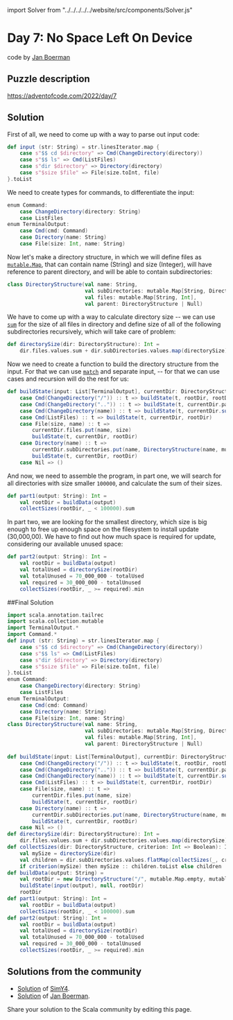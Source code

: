 import Solver from "../../../../../website/src/components/Solver.js"

# Day 7: No Space Left On Device
code by [Jan Boerman](https://twitter.com/JanBoerman95)

## Puzzle description

https://adventofcode.com/2022/day/7

## Solution

First of all, we need to come up with a way to parse out input code:

```Scala
def input (str: String) = str.linesIterator.map {
    case s"$$ cd $directory" => Cmd(ChangeDirectory(directory))
    case s"$$ ls" => Cmd(ListFiles)
    case s"dir $directory" => Directory(directory)
    case s"$size $file" => File(size.toInt, file)
}.toList
```
We need to create types for commands, to differentiate the input:

```Scala
enum Command:
    case ChangeDirectory(directory: String)
    case ListFiles
enum TerminalOutput:
    case Cmd(cmd: Command)
    case Directory(name: String)
    case File(size: Int, name: String)
```

Now let's make a directory structure, in which we will define files as [`mutable.Map`](https://dotty.epfl.ch/api/scala/collection/mutable/Map.html), that can contain name (String) and size (Integer), will have reference to parent directory, and will be able to contain subdirectories:

```Scala
class DirectoryStructure(val name: String,
                         val subDirectories: mutable.Map[String, DirectoryStructure],
                         val files: mutable.Map[String, Int],
                         val parent: DirectoryStructure | Null)
```
We have to come up with a way to calculate directory size -- we can use [`sum`](https://www.scala-lang.org/files/archive/api/current/scala/collection/immutable/List.html#sum[B%3E:A](implicitnum:scala.math.Numeric[B]):B) for the size of all files in directory and define size of all of the following subdirectories recursively, which will take care of problem:

```Scala
def directorySize(dir: DirectoryStructure): Int =
    dir.files.values.sum + dir.subDirectories.values.map(directorySize).sum
```

Now we need to create a function to build the directory structure from the input. For that we can use [`match`](https://docs.scala-lang.org/tour/pattern-matching.html) and separate input, -- for that we can use cases and recursion will do the rest for us:

```Scala
def buildState(input: List[TerminalOutput], currentDir: DirectoryStructure | Null, rootDir: DirectoryStructure): Unit = input match
    case Cmd(ChangeDirectory("/")) :: t => buildState(t, rootDir, rootDir)
    case Cmd(ChangeDirectory("..")) :: t => buildState(t, currentDir.parent, rootDir)
    case Cmd(ChangeDirectory(name)) :: t => buildState(t, currentDir.subDirectories(name), rootDir)
    case Cmd(ListFiles) :: t => buildState(t, currentDir, rootDir)
    case File(size, name) :: t =>
        currentDir.files.put(name, size)
        buildState(t, currentDir, rootDir)
    case Directory(name) :: t =>
        currentDir.subDirectories.put(name, DirectoryStructure(name, mutable.Map.empty, mutable.Map.empty, currentDir))
        buildState(t, currentDir, rootDir)
    case Nil => ()
```

And now, we need to assemble the program, in part one, we will search for all directories with size smaller `100000`, and calculate the sum of their sizes. 

```Scala
def part1(output: String): Int =
    val rootDir = buildData(output)
    collectSizes(rootDir, _ < 100000).sum
```

In part two, we are looking for the smallest directory, which size is big enough to free up enough space on the filesystem to install update (30,000,00). We have to find out how much space is required for update, considering our available unused space:

```Scala
def part2(output: String): Int = 
    val rootDir = buildData(output)
    val totalUsed = directorySize(rootDir)
    val totalUnused = 70_000_000 - totalUsed
    val required = 30_000_000 - totalUnused
    collectSizes(rootDir, _ >= required).min
```

##Final Solution

```Scala
import scala.annotation.tailrec
import scala.collection.mutable
import TerminalOutput.*
import Command.*
def input (str: String) = str.linesIterator.map {
    case s"$$ cd $directory" => Cmd(ChangeDirectory(directory))
    case s"$$ ls" => Cmd(ListFiles)
    case s"dir $directory" => Directory(directory)
    case s"$size $file" => File(size.toInt, file)
}.toList
enum Command:
    case ChangeDirectory(directory: String)
    case ListFiles
enum TerminalOutput:
    case Cmd(cmd: Command)
    case Directory(name: String)
    case File(size: Int, name: String)
class DirectoryStructure(val name: String,
                         val subDirectories: mutable.Map[String, DirectoryStructure],
                         val files: mutable.Map[String, Int],
                         val parent: DirectoryStructure | Null)
                        
def buildState(input: List[TerminalOutput], currentDir: DirectoryStructure | Null, rootDir: DirectoryStructure): Unit = input match
    case Cmd(ChangeDirectory("/")) :: t => buildState(t, rootDir, rootDir)
    case Cmd(ChangeDirectory("..")) :: t => buildState(t, currentDir.parent, rootDir)
    case Cmd(ChangeDirectory(name)) :: t => buildState(t, currentDir.subDirectories(name), rootDir)
    case Cmd(ListFiles) :: t => buildState(t, currentDir, rootDir)
    case File(size, name) :: t =>
        currentDir.files.put(name, size)
        buildState(t, currentDir, rootDir)
    case Directory(name) :: t =>
        currentDir.subDirectories.put(name, DirectoryStructure(name, mutable.Map.empty, mutable.Map.empty, currentDir))
        buildState(t, currentDir, rootDir)
    case Nil => ()
def directorySize(dir: DirectoryStructure): Int =
    dir.files.values.sum + dir.subDirectories.values.map(directorySize).sum
def collectSizes(dir: DirectoryStructure, criterion: Int => Boolean): Iterable[Int] =
    val mySize = directorySize(dir)
    val children = dir.subDirectories.values.flatMap(collectSizes(_, criterion))
    if criterion(mySize) then mySize :: children.toList else children
def buildData(output: String) = 
    val rootDir = new DirectoryStructure("/", mutable.Map.empty, mutable.Map.empty, null)
    buildState(input(output), null, rootDir)
    rootDir
def part1(output: String): Int =
    val rootDir = buildData(output)
    collectSizes(rootDir, _ < 100000).sum
def part2(output: String): Int = 
    val rootDir = buildData(output)
    val totalUsed = directorySize(rootDir)
    val totalUnused = 70_000_000 - totalUsed
    val required = 30_000_000 - totalUnused
    collectSizes(rootDir, _ >= required).min
```


## Solutions from the community

- [Solution](https://github.com/SimY4/advent-of-code-scala/blob/master/src/main/scala/aoc/y2022/Day7.scala) of [SimY4](https://twitter.com/actinglikecrazy).
- [Solution](https://github.com/Jannyboy11/AdventOfCode2022/blob/master/src/main/scala/day07/Day07.scala) of [Jan Boerman](https://twitter.com/JanBoerman95).

Share your solution to the Scala community by editing this page.
